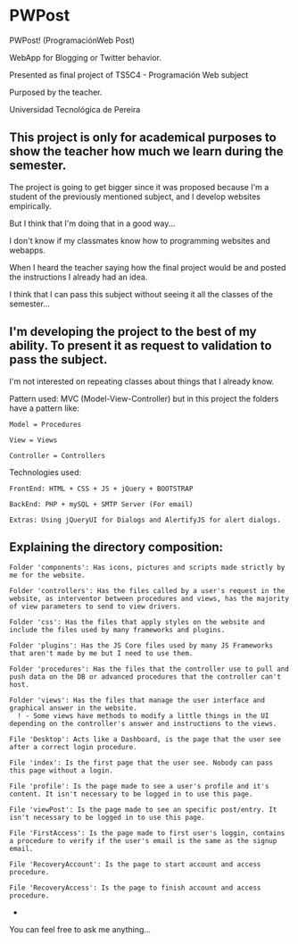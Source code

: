 # PWPost
  PWPost!
  (ProgramaciónWeb Post)
  
  WebApp for Blogging or Twitter behavior.
  
  Presented as final project of TS5C4 - Programación Web subject
  
  Purposed by the teacher.
  
  Universidad Tecnológica de Pereira
  
  This project is only for academical purposes to show the teacher how much we learn during the semester.
  -
  
  The project is going to get bigger since it was proposed because I'm a student of the previously mentioned subject, and I develop websites empirically.
  
  But I think that I'm doing that in a good way...
  
  I don't know if my classmates know how to programming websites and webapps. 

  When I heard the teacher saying how the final project would be and posted the instructions I already had an idea.
  
  I think that I can pass this subject without seeing it all the classes of the semester...
  
  I'm developing the project to the best of my ability. To present it as request to validation to pass the subject.
  -
  
  
  I'm not interested on repeating classes about things that I already know.
  
  
  Pattern used: MVC (Model-View-Controller) but in this project the folders have a pattern like:
  
    Model = Procedures
    
    View = Views
    
    Controller = Controllers
    
  
  Technologies used:
  
    FrontEnd: HTML + CSS + JS + jQuery + BOOTSTRAP
    
    BackEnd: PHP + mySQL + SMTP Server (For email)
    
    Extras: Using jQueryUI for Dialogs and AlertifyJS for alert dialogs.
    
  
  Explaining the directory composition:
  -
    Folder 'components': Has icons, pictures and scripts made strictly by me for the website.
    
    Folder 'controllers': Has the files called by a user's request in the website, as interventor between procedures and views, has the majority of view parameters to send to view drivers.
    
    Folder 'css': Has the files that apply styles on the website and include the files used by many frameworks and plugins.
    
    Folder 'plugins': Has the JS Core files used by many JS Frameworks that aren't made by me but I need to use them.
    
    Folder 'procedures': Has the files that the controller use to pull and push data on the DB or advanced procedures that the controller can't host.
    
    Folder 'views': Has the files that manage the user interface and graphical answer in the website. 
      ! - Some views have methods to modify a little things in the UI depending on the controller's answer and instructions to the views.
    
    File 'Desktop': Acts like a Dashboard, is the page that the user see after a correct login procedure.
    
    File 'index': Is the first page that the user see. Nobody can pass this page without a login.
    
    File 'profile': Is the page made to see a user's profile and it's content. It isn't necessary to be logged in to use this page.
    
    File 'viewPost': Is the page made to see an specific post/entry. It isn't necessary to be logged in to use this page.
    
    File 'FirstAccess': Is the page made to first user's loggin, contains a procedure to verify if the user's email is the same as the signup email.

    File 'RecoveryAccount': Is the page to start account and access procedure.

    File 'RecoveryAccess': Is the page to finish account and access procedure.
    
  -
  
  You can feel free to ask me anything...
  

